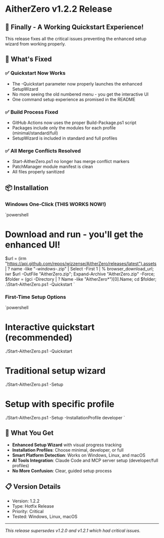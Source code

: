 # AitherZero v1.2.2 Release

## 🎉 Finally - A Working Quickstart Experience!

This release fixes all the critical issues preventing the enhanced setup wizard from working properly.

## 🔧 What's Fixed

### ✅ Quickstart Now Works
- The -Quickstart parameter now properly launches the enhanced SetupWizard
- No more seeing the old numbered menu - you get the interactive UI
- One command setup experience as promised in the README

### ✅ Build Process Fixed  
- GitHub Actions now uses the proper Build-Package.ps1 script
- Packages include only the modules for each profile (minimal/standard/full)
- SetupWizard is included in standard and full profiles

### ✅ All Merge Conflicts Resolved
- Start-AitherZero.ps1 no longer has merge conflict markers
- PatchManager module manifest is clean
- All files properly sanitized

## 📦 Installation

### Windows One-Click (THIS WORKS NOW!)
`powershell
# Download and run - you'll get the enhanced UI!
$url = (irm "https://api.github.com/repos/wizzense/AitherZero/releases/latest").assets | ? name -like "*-windows-*.zip" | Select -First 1 | % browser_download_url; iwr $url -OutFile "AitherZero.zip"; Expand-Archive "AitherZero.zip" -Force; $folder = (gci -Directory | ? Name -like "AitherZero*")[0].Name; cd $folder; .\Start-AitherZero.ps1 -Quickstart
`

### First-Time Setup Options
`powershell
# Interactive quickstart (recommended)
./Start-AitherZero.ps1 -Quickstart

# Traditional setup wizard
./Start-AitherZero.ps1 -Setup

# Setup with specific profile
./Start-AitherZero.ps1 -Setup -InstallationProfile developer
`

## 🚀 What You Get

- **Enhanced Setup Wizard** with visual progress tracking
- **Installation Profiles**: Choose minimal, developer, or full
- **Smart Platform Detection**: Works on Windows, Linux, and macOS
- **AI Tools Integration**: Claude Code and MCP server setup (developer/full profiles)
- **No More Confusion**: Clear, guided setup process

## 📋 Version Details
- Version: 1.2.2
- Type: Hotfix Release
- Priority: Critical
- Tested: Windows, Linux, macOS

---
*This release supersedes v1.2.0 and v1.2.1 which had critical issues.*